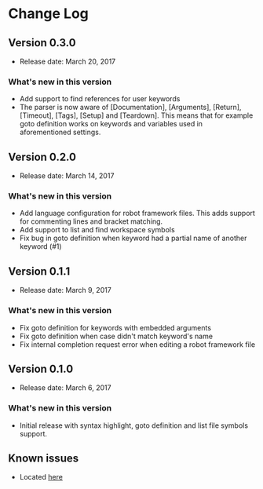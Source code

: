 # Change Log

## Version 0.3.0
* Release date: March 20, 2017

### What's new in this version
* Add support to find references for user keywords
* The parser is now aware of [Documentation], [Arguments], [Return], [Timeout], [Tags], [Setup] and [Teardown]. This means that for example goto definition works on keywords and variables used in aforementioned settings.


## Version 0.2.0
* Release date: March 14, 2017

### What's new in this version
* Add language configuration for robot framework files. This adds support for commenting lines and bracket matching.
* Add support to list and find workspace symbols
* Fix bug in goto definition when keyword had a partial name of another keyword (#1)


## Version 0.1.1
* Release date: March 9, 2017

### What's new in this version
* Fix goto definition for keywords with embedded arguments
* Fix goto definition when case didn't match keyword's name
* Fix internal completion request error when editing a robot framework file


## Version 0.1.0
* Release date: March 6, 2017

### What's new in this version
* Initial release with syntax highlight, goto definition and list file symbols support.


## Known issues
* Located [here](https://github.com/tomi/vscode-rf-language-server/blob/master/client/KNOWNISSUES.md)
